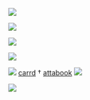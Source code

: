 ![](https://64.media.tumblr.com/f72a90f1926d53d7528b0497d5f24973/b013932155258f08-b1/s1280x1920/98774b1b8b9514611a167efd63a2fe3314173d33.pnj)


 ![](https://64.media.tumblr.com/60957d361278a0bada8921652acb71e5/e6576f13785863f6-48/s2048x3072/0861efd81074bd7c20e9f12ebdae7b5a69b9239a.pnj)
  


![]([https://64.media.tumblr.com/aa396dcfc0eef87a882db8889e85d860/e4ba0d9e05bd07da-ce/s2048x3072/4d718191535080563c789f90ea13ee4b084bb286.pnj)



![](https://64.media.tumblr.com/62d55175fe469ffc86912ffe9d42f316/7025fcc7e409d308-83/s1280x1920/dabbc5858e5af6923335e7a706ec9fd42ae435b1.pnj)



![](https://64.media.tumblr.com/e4850d77c3416c1be59b7ceec0f62968/d28c130231bf684c-01/s75x75_c1/7ea52d74b3b224f0867f1785fd811fa0174cf22f.pnj) [carrd](https://lostknightt.carrd.co)         †        [attabook](https://roses.atabook.org) ![](https://64.media.tumblr.com/2a6c348228c1a7272ccbd1dc0dd7ba62/d28c130231bf684c-bf/s75x75_c1/b794f74122fd13b1ce10a941e2f757a270a23a88.gifv)





![](https://64.media.tumblr.com/1e3e9d10df3d513eec33c4f167c9abc2/b013932155258f08-fd/s1280x1920/3a5aa3cdeeb253bdcc4188adfca0c28a580aaa3f.pnj)
